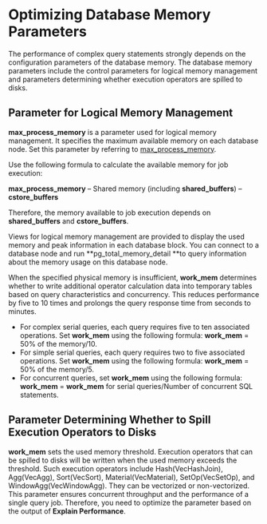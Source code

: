 # Optimizing Database Memory Parameters<a name="EN-US_TOPIC_0289900947"></a>

The performance of complex query statements strongly depends on the configuration parameters of the database memory. The database memory parameters include the control parameters for logical memory management and parameters determining whether execution operators are spilled to disks.

## Parameter for Logical Memory Management<a name="en-us_topic_0283136881_en-us_topic_0237121495_en-us_topic_0073253552_en-us_topic_0062863366_section6641095815423"></a>

**max\_process\_memory**  is a parameter used for logical memory management. It specifies the maximum available memory on each database node. Set this parameter by referring to  [max\_process\_memory](../DataBaseReference/memory-35.md#en-us_topic_0283136786_en-us_topic_0237124699_en-us_topic_0059777577_sbebcee7acf2042dc8824982f22a2b4a8).

Use the following formula to calculate the available memory for job execution:

**max\_process\_memory**  – Shared memory \(including  **shared\_buffers**\) –  **cstore\_buffers**

Therefore, the memory available to job execution depends on  **shared\_buffers**  and  **cstore\_buffers**.

Views for logical memory management are provided to display the used memory and peak information in each database block. You can connect to a database node and run  **pg\_total\_memory\_detail **to query information about the memory usage on this database node.

When the specified physical memory is insufficient,  **work\_mem**  determines whether to write additional operator calculation data into temporary tables based on query characteristics and concurrency. This reduces performance by five to 10 times and prolongs the query response time from seconds to minutes.

-   For complex serial queries, each query requires five to ten associated operations. Set  **work\_mem**  using the following formula:  **work\_mem**  = 50% of the memory/10.
-   For simple serial queries, each query requires two to five associated operations. Set  **work\_mem**  using the following formula:  **work\_mem**  = 50% of the memory/5.
-   For concurrent queries, set  **work\_mem**  using the following formula:  **work\_mem**  =  **work\_mem**  for serial queries/Number of concurrent SQL statements.

## Parameter Determining Whether to Spill Execution Operators to Disks<a name="en-us_topic_0283136881_en-us_topic_0237121495_en-us_topic_0073253552_en-us_topic_0062863366_section14594953151011"></a>

**work\_mem**  sets the used memory threshold. Execution operators that can be spilled to disks will be written when the used memory exceeds the threshold. Such execution operators include Hash\(VecHashJoin\), Agg\(VecAgg\), Sort\(VecSort\), Material\(VecMaterial\), SetOp\(VecSetOp\), and WindowAgg\(VecWindowAgg\). They can be vectorized or non-vectorized. This parameter ensures concurrent throughput and the performance of a single query job. Therefore, you need to optimize the parameter based on the output of  **Explain Performance**.

